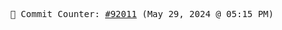 <p align="center">
    <samp>
        📮 Commit Counter: <a href="https://github.com/Javascript-void0/Javascript-void0/commits/main">#92011</a> (May 29, 2024 @ 05:15 PM)
    </samp>
</p>